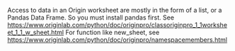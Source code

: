 Access to data in an Origin worksheet are mostly in the form of a list, or a Pandas Data Frame. 
So you must install pandas first. 
See https://www.originlab.com/python/doc/originpro/classoriginpro_1_1worksheet_1_1_w_sheet.html
For function like new_sheet, 
see https://www.originlab.com/python/doc/originpro/namespacemembers.html
